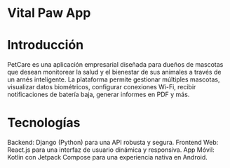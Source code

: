 # Vital Paw App

# Introducción

PetCare es una aplicación empresarial diseñada para dueños de mascotas que desean monitorear la salud y el bienestar de sus animales a través de un arnés inteligente. La plataforma permite gestionar múltiples mascotas, visualizar datos biométricos, configurar conexiones Wi-Fi, recibir notificaciones de batería baja, generar informes en PDF y más.

# Tecnologías

Backend: Django (Python) para una API robusta y segura.
Frontend Web: React.js para una interfaz de usuario dinámica y responsiva.
App Móvil: Kotlin con Jetpack Compose para una experiencia nativa en Android.
